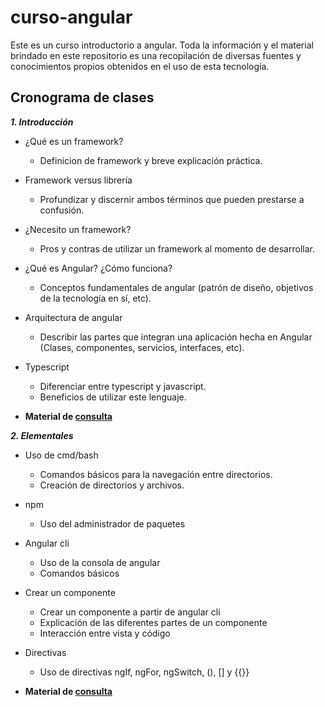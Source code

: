 # curso-angular
Este es un curso introductorio a angular. Toda la información y el material brindado en este repositorio es una recopilación de diversas fuentes y conocimientos propios obtenidos en el uso de esta tecnología.

## Cronograma de clases
**_1. Introducción_**
   - ¿Qué es un framework?
     - Definicion de framework y breve explicación práctica.
   - Framework versus librería
     - Profundizar y discernir ambos términos que pueden prestarse a confusión.
   - ¿Necesito un framework?
     - Pros y contras de utilizar un framework al momento de desarrollar. 
   - ¿Qué es Angular? ¿Cómo funciona?
     - Conceptos fundamentales de angular (patrón de diseño, objetivos de la tecnología en sí, etc).
   - Arquitectura de angular
     - Describir las partes que integran una aplicación hecha en Angular (Clases, componentes, servicios, interfaces, etc).
   - Typescript
     - Diferenciar entre typescript y javascript. 
     - Beneficios de utilizar este lenguaje.
   
   - **Material de [consulta](https://docs.google.com/document/d/18fbQyVxyki3aRt-IE84VhrYO_nNiiOKQiMJ9jM6oX8A/edit?usp=sharing)**

**_2. Elementales_**
   - Uso de cmd/bash
     - Comandos básicos para la navegación entre directorios.
     - Creación de directorios y archivos.
   - npm
     - Uso del administrador de paquetes
   - Angular cli
     - Uso de la consola de angular
     - Comandos básicos 
   - Crear un componente
     - Crear un componente a partir de angular cli
     - Explicación de las diferentes partes de un componente
     - Interacción entre vista y código
   - Directivas
     - Uso de directivas ngIf, ngFor, ngSwitch, (), [] y {{}}
   
   - **Material de [consulta](https://docs.google.com/document/d/1UpXH2Oo8szTOZ6zl2wSQUt9jdRpJJt6c59bm7796dPo/edit?usp=sharing)**
